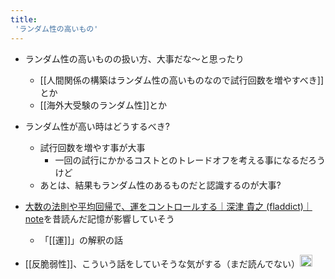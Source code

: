 ```yaml
---
title:
 'ランダム性の高いもの'
---
```


- ランダム性の高いものの扱い方、大事だな〜と思ったり
    - [[人間関係の構築はランダム性の高いものなので試行回数を増やすべき]]とか
    - [[海外大受験のランダム性]]とか
- ランダム性が高い時はどうするべき?
    - 試行回数を増やす事が大事
        - 一回の試行にかかるコストとのトレードオフを考える事になるだろうけど
    - あとは、結果もランダム性のあるものだと認識するのが大事?

- [大数の法則や平均回帰で、運をコントロールする｜深津 貴之 (fladdict)｜note](https://note.com/fladdict/n/n3302f0b63215)を昔読んだ記憶が影響していそう
    - 「[[運]]」の解釈の話

- [[反脆弱性]]、こういう話をしていそうな気がする（まだ読んでない）<img src='https://scrapbox.io/api/pages/blu3mo-public/blu3mo/icon' alt='blu3mo.icon' height="19.5"/>
